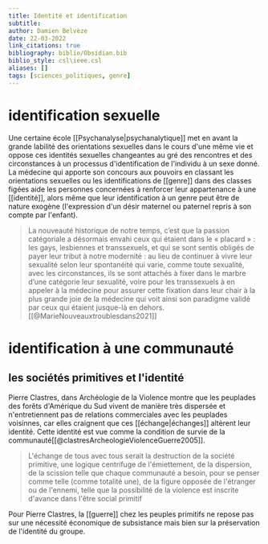 ```yaml
---
title: Identité et identification
subtitle:
author: Damien Belvèze
date: 22-03-2022
link_citations: true
bibliography: biblio/Obsidian.bib
biblio_style: csl\ieee.csl
aliases: []
tags: [sciences_politiques, genre]
---
```



# identification sexuelle

Une certaine école [[Psychanalyse|psychanalytique]] met en avant la grande labilité des orientations sexuelles dans le cours d'une même vie et oppose ces identités sexuelles changeantes au gré des rencontres et des circonstances à un processus d'identification de l'individu à un sexe donné. La médecine qui apporte son concours aux pouvoirs en classant les orientations sexuelles ou les identifications de [[genre]] dans des classes figées aide les personnes concernées à renforcer leur appartenance à une [[identité]], alors même que leur identification à un genre peut être de nature exogène (l'expression d'un désir maternel ou paternel repris à son compte par l'enfant). 

>La nouveauté historique de notre temps, c’est que la passion catégoriale a désormais envahi ceux qui étaient dans le « placard » : les gays, lesbiennes et transsexuels, et qui se sont sentis obligés de payer leur tribut à notre modernité : au lieu de continuer à vivre leur sexualité selon leur spontanéité qui varie, comme toute sexualité, avec les circonstances, ils se sont attachés à fixer dans le marbre d’une catégorie leur sexualité, voire pour les transsexuels à en appeler à la médecine pour assurer cette fixation dans leur chair à la plus grande joie de la médecine qui voit ainsi son paradigme validé par ceux qui étaient jusque-là en dehors.[[@MarieNouveauxtroublesdans2021]]

# identification à une communauté

## les sociétés primitives et l'identité

Pierre Clastres, dans Archéologie de la Violence montre que les peuplades des forêts d'Amérique du Sud vivent de manière très dispersée et n'entretiennent pas de relations commerciales avec les peuplades voisinnes, car elles craignent que ces [[échange|échanges]] altèrent leur identité. Cette identité est vue comme la condition de survie de la communauté[[@clastresArcheologieViolenceGuerre2005]]. 

> L'échange de tous avec tous serait la destruction de la société primitive, une logique centrifuge de l'émiettement, de la dispersion, de la scission telle que chaque communauté a besoin, pour se penser comme telle (comme totalité une), de la figure opposée de l'étranger ou de l'ennemi, telle que la possibilité de la violence est inscrite d'avance dans l'être social primitif

Pour Pierre Clastres, la [[guerre]] chez les peuples primitifs ne repose pas sur une nécessité économique de subsistance mais bien sur la préservation de l'identité du groupe.